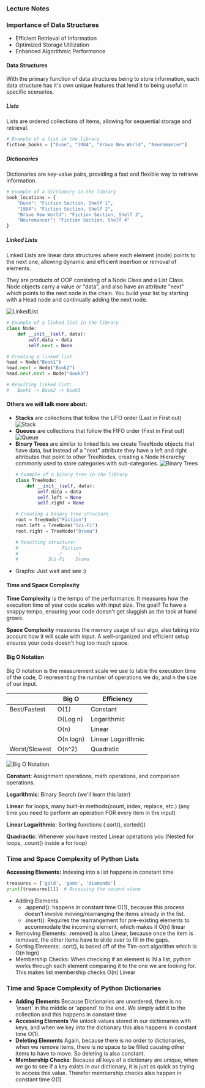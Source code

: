 ### Lecture Notes

### Importance of Data Structures

- Efficient Retrieval of Information
- Optimized Storage Utilization
- Enhanced Algorithmic Performance

#### Data Structures

With the primary function of data structures being to store information, each data structure has it's own unique features that lend it to being useful in specific scenarios.

##### Lists

Lists are ordered collections of items, allowing for sequential storage and retrieval.

```python
# Example of a list in the library
fiction_books = ["Dune", "1984", "Brave New World", "Neuromancer"]
```

##### Dictionaries

Dictionaries are key-value pairs, providing a fast and flexible way to retrieve information.

```python
# Example of a dictionary in the library
book_locations = {
    "Dune": "Fiction Section, Shelf 1",
    "1984": "Fiction Section, Shelf 2",
    "Brave New World": "Fiction Section, Shelf 3",
    "Neuromancer": "Fiction Section, Shelf 4"
}
```

##### Linked Lists

Linked Lists are linear data structures where each element (node) points to the next one, allowing dynamic and efficient insertion or removal of elements.

They are products of OOP consisting of a Node Class and a List Class. Node objects carry a value or "data", and also have an attribute "next" which points to the next node in the chain. You build your list by starting with a Head node and continually adding the next node.

![LinkedList](https://media.geeksforgeeks.org/wp-content/uploads/20220829110944/LLdrawio.png)

```python
# Example of a linked list in the library
class Node:
    def __init__(self, data):
        self.data = data
        self.next = None

# Creating a linked list
head = Node("Book1")
head.next = Node("Book2")
head.next.next = Node("Book3")

# Resulting linked list:
#   Book1 -> Book2 -> Book3
```

#### Others we will talk more about:

- **Stacks** are collections that follow the LIFO order (Last in First out)
  ![Stack](https://media.geeksforgeeks.org/wp-content/cdn-uploads/20221219100314/stack.drawio2.png)
- **Queues** are collections that follow the FIFO order (First in First out)
  ![Queue](https://media.geeksforgeeks.org/wp-content/cdn-uploads/20221213113312/Queue-Data-Structures.png)
- **Binary Trees** are similar to linked lists we create TreeNode objects that have data, but instead of a "next" attribute they have a left and right attributes that point to other TreeNodes, creating a Node Hierarchy commonly used to store categories with sub-categories.
  ![Binary Trees](https://www.gormanalysis.com/blog/making-a-binary-search-tree-in-cpp_files/InsertNaive.gif)
  ```python
  # Example of a binary tree in the library
  class TreeNode:
      def __init__(self, data):
          self.data = data
          self.left = None
          self.right = None

  # Creating a binary tree structure
  root = TreeNode("Fiction")
  root.left = TreeNode("Sci-Fi")
  root.right = TreeNode("Drama")

  # Resulting structure:
  #                Fiction
  #               /      \
  #           Sci-Fi    Drama
  ```
- Graphs: Just wait and see :)

#### Time and Space Complexity

**Time Complexity** is the tempo of the performance. It measures how the execution time of your code scales with input size. The goal? To have a snappy tempo, ensuring your code doesn't get sluggish as the task at hand grows.

**Space Complexity** measures the memory usage of our algo, also taking into account how it will scale with input. A well-organized and efficient setup ensures your code doesn't hog too much space.

#### Big O Notation

Big O notation is the measurement scale we use to lable the execution time of the code, O representing the number of operations we do, and n the size of our input.

|               | Big O     | Efficiency         |
| ------------- | --------- | ------------------ |
| Best/Fastest  | O(1)      | Constant           |
|               | O(Log n)  | Logarithmic        |
|               | O(n)      | Linear             |
|               | O(n logn) | Linear Logarithmic |
| Worst/Slowest | O(n^2)    | Quadratic          |

![Big O Notation](https://cdn-media-1.freecodecamp.org/images/1*KfZYFUT2OKfjekJlCeYvuQ.jpeg)

**Constant**: Assignment operations, math operations, and comparison operations.

**Logarithmic**: Binary Search (we'll learn this later)

**Linear**: for loops, many built-in methods(count, index, replace, etc.) (any time you need to perform an operation FOR every item in the input)

**Linear Logarithmic**: Sorting functions (.sort(), sorted())

**Quadractic**: Whenever you have nested Linear operations you (Nested for loops, .count() inside a for loop)

### Time and Space Complexity of Python Lists

**Accessing Elements:** Indexing into a list happens in constant time

```python
treasures = ['gold', 'gems', 'diamonds']
print(treasures[1])  # Accessing the second stone
```

- Adding Elements
  - .append(): happens in constant time O(1), because this process doesn't involve moving/rearranging the items already in the list.
  - .insert(): Requires the rearrangement for pre-existing elements to accommodate the incoming element, which makes it O(n) linear
- Removing Elements: .remove() is also Linear, because once the item is removed, the other items have to slide over to fill in the gaps.
- Sorting Elements: .sort(), is based off of the Tim-sort algorithm which is O(n logn)
- Membership Checks: When checking if an element is IN a list, python works through each element comparing it to the one we are looking for. This makes list membership checks O(n) Linear

### **Time and Space Complexity of Python Dictionaries**

- **Adding Elements** Because Dictionaries are unordered, there is no 'insert' in the middle or 'append' to the end. We simply add it to the collection and this happens in constant time
- **Accessing Elements** We unlock values stored in our dictionaries with keys, and when we key into the dictionary this also happens in constant time O(1).
- **Deleting Elements** Again, because there is no order to dictionaries, when we remove items, there is no space to be filled causing other items to have to move. So deleting is also constant.
- **Membership Checks**: Because all keys of a dictionary are unique, when we go to see if a key exists in our dictionary, it is just as quick as trying to access this value. Therefor membership checks also happen in constant time O(1)
